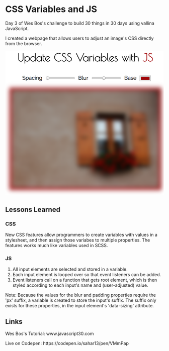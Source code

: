 # CSS Variables and JS

<p>Day 3 of Wes Bos's challenge to build 30 things in 30 days using vallina JavaScript.</p>
<p>I created a webpage that allows users to adjust an image's CSS directly from the browser.</p>

<img src='css.png'>

<h2>Lessons Learned</h2>

<h3>CSS</h3>
<p>New CSS features allow programmers to create variables with values in a stylesheet, and then assign those variabes to multiple properties. The features works much like variables used in SCSS.</p>

<h3>JS</h3>
<ol>
<li>All input elements are selected and stored in a variable.</li>
<li>Each input element is looped over so that event listeners can be added.</li>
<li>Event listeners call on a function that gets root element, which is then styled according to each input's name and (user-adjusted) value.</li>
</ol>
<p>Note: Because the values for the blur and padding properties require the 'px' suffix, a variable is created to store the input's suffix. The suffix only exists for these properties, in the input element's 'data-sizing' attribute.<p>

<h2>Links</h2>
<p>Wes Bos's Tutorial: www.javascript30.com</p>
<p>Live on Codepen: https://codepen.io/sahar13/pen/VMmPap</p>
